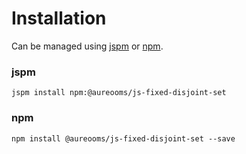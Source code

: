 # Installation
Can be managed using
[jspm](http://jspm.io)
or [npm](https://github.com/npm/npm).

### jspm
```terminal
jspm install npm:@aureooms/js-fixed-disjoint-set
```

### npm
```terminal
npm install @aureooms/js-fixed-disjoint-set --save
```
